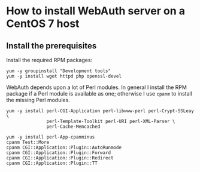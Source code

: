 # How to install WebAuth server on a CentOS 7 host

## Install the prerequisites

Install the required RPM packages:

```
yum -y groupinstall "Development tools"
yum -y install wget httpd php openssl-devel
```

WebAuth depends upon a lot of Perl modules. In general I install the RPM package if a Perl module is available as one; otherwise I use `cpanm` to install the missing Perl modules.

```
yum -y install perl-CGI-Application perl-libwww-perl perl-Crypt-SSLeay \
               perl-Template-Toolkit perl-URI perl-XML-Parser \
               perl-Cache-Memcached

yum -y install perl-App-cpanminus
cpanm Test::More
cpanm CGI::Application::Plugin::AutoRunmode
cpanm CGI::Application::Plugin::Forward
cpanm CGI::Application::Plugin::Redirect
cpanm CGI::Application::Plugin::TT
```

